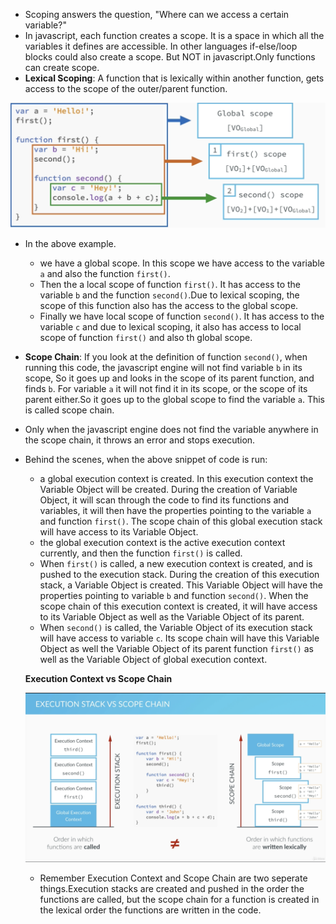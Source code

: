 * Scoping answers the question, "Where can we access a certain variable?"
* In javascript, each function creates a scope. It is a space in which all the variables it defines are accessible. In other languages if-else/loop blocks could also create a scope. But NOT in javascript.Only functions can create scope.
* **Lexical Scoping**: A function that is lexically within another function, gets access to the scope of the outer/parent function.

![alt text](https://github.com/shubhamgupta2901/javascript-notes/blob/master/assets/Scoping%20in%20JS.png "")

* In the above example.
  * we have a global scope. In this scope we have access to the variable ```a``` and also the function ```first()```. 
  * Then the a local scope of function ```first()```. It has access to the variable ```b``` and the function ```second()```.Due to lexical scoping, the scope of this function also has the access to the global scope.  
  * Finally we have local scope of function ```second()```. It has access to the variable ```c``` and due to lexical scoping, it also has access to local scope of function ```first()``` and also th global scope. 

* **Scope Chain**: If you look at the definition of function ```second()```, when running this code, the javascript engine will not find variable ```b``` in its scope, So it goes up and looks in the scope of its parent function, and finds ```b```. For variable ```a``` it will not find it in its scope, or the scope of its parent either.So it goes up to the global scope to find the variable ```a```. This is called scope chain.
* Only when the javascript engine does not find the variable anywhere in the scope chain, it throws an error and stops execution.

* Behind the scenes, when the above snippet of code is run:
  * a global execution context is created. In this execution context the Variable Object will be created. During the creation of Variable Object, it will scan through the code to find its functions and variables, it will then have the properties pointing to the variable ```a``` and function ```first()```. The scope chain of this global execution stack will have access to its Variable Object.
  * the global execution context is the active execution context currently, and then the function ```first()``` is called.
  * When ```first()``` is called, a new execution context is created, and is pushed to the execution stack. During the creation of this execution stack, a Variable Object is created. This Variable Object will have the properties pointing to variable ```b``` and function ```second()```. When the scope chain of this execution context is created, it will have access to its Variable Object as well as the Variable Object of its parent.
  * When ```second()``` is called, the Variable Object of its execution stack will have access to variable ```c```. Its scope chain will have this Variable Object as well the Variable Object of its parent function ```first()``` as well as the Variable Object of global execution context.
  
  **Execution Context vs Scope Chain**
  
  ![](https://github.com/shubhamgupta2901/javascript-notes/blob/master/assets/Execution%20Stack%20Vs%20Scope%20Chain.png "")
  
  * Remember Execution Context and Scope Chain are two seperate things.Execution stacks are created and pushed in the order the functions are called, but the scope chain for a function is created in the lexical order the functions are written in the code.
  
  
  
